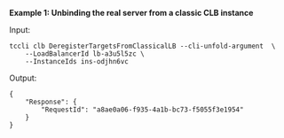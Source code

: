 **Example 1: Unbinding the real server from a classic CLB instance**



Input: 

```
tccli clb DeregisterTargetsFromClassicalLB --cli-unfold-argument  \
    --LoadBalancerId lb-a3u5l5zc \
    --InstanceIds ins-odjhn6vc
```

Output: 
```
{
    "Response": {
        "RequestId": "a8ae0a06-f935-4a1b-bc73-f5055f3e1954"
    }
}
```

